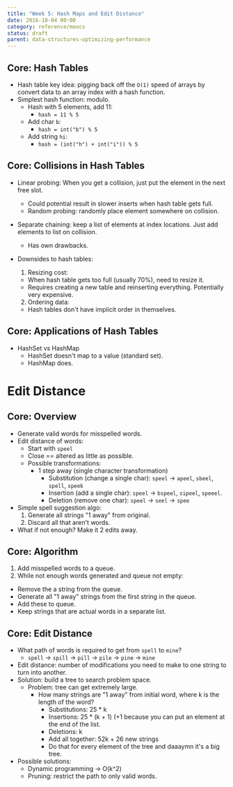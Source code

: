 ```yaml
---
title: "Week 5: Hash Maps and Edit Distance"
date: 2016-10-04 00:00
category: reference/moocs
status: draft
parent: data-structures-optimizing-performance
---
```


## Core: Hash Tables

* Hash table key idea: pigging back off the ``O(1)`` speed of arrays by convert data to an array index with a hash function.
* Simplest hash function: modulo.
  * Hash with 5 elements, add 11:
    * ``hash = 11 % 5``
  * Add char ``b``:
    * ``hash = int("b") % 5``
  * Add string ``hi``:
    * ``hash = (int("h") + int("i")) % 5``

## Core: Collisions in Hash Tables

* Linear probing: When you get a collision, just put the element in the next free slot.
  * Could potential result in slower inserts when hash table gets full.
  * Random probing: randomly place element somewhere on collision.
* Separate chaining: keep a list of elements at index locations. Just add elements to list on collision.
  * Has own drawbacks.

* Downsides to hash tables:
  1. Resizing cost:
    * When hash table gets too full (usually 70%), need to resize it.
    * Requires creating a new table and reinserting everything. Potentially very expensive.
  2. Ordering data:
    * Hash tables don't have implicit order in themselves.

## Core: Applications of Hash Tables

* HashSet vs HashMap
  * HashSet doesn't map to a value (standard set).
  * HashMap does.

# Edit Distance

## Core: Overview

* Generate valid words for misspelled words.
* Edit distance of words:
  * Start with ``speel``
  * Close == altered as little as possible.
  * Possible transformations:
    * 1 step away (single character transformation)  
      * Substitution (change a single char): ``speel`` -> ``apeel``, ``sbeel``, ``spell``, ``speek``
      * Insertion (add a single char): ``speel`` -> ``bspeel``, ``sipeel``, ``speeel``.
      * Deletion (remove one char): ``speel`` -> ``seel`` -> ``spee``
* Simple spell suggestion algo:
  1. Generate all strings "1 away" from original.
  2. Discard all that aren't words.
* What if not enough? Make it 2 edits away.

## Core: Algorithm

1. Add misspelled words to a queue.
2. While not enough words generated and queue not empty:
  * Remove the a string from the queue.
  * Generate all "1 away" strings from the first string in the queue.
  * Add these to queue.
  * Keep strings that are actual words in a separate list.

## Core: Edit Distance

* What path of words is required to get from ``spell`` to ``mine``?
  * ``spell`` -> ``spill`` -> ``pill`` -> ``pile`` -> ``pine`` -> ``mine``
* Edit distance: number of modifications you need to make to one string to turn into another.
* Solution: build a tree to search problem space.
  * Problem: tree can get extremely large.
    * How many strings are "1 away" from initial word, where k is the length of the word?
        * Substitutions: 25 * k
        * Insertions: 25 * (k + 1)  (+1 because you can put an element at the end of the list.
        * Deletions: k
        * Add all together: 52k + 26 new strings
        * Do that for every element of the tree and daaaymn it's a big tree.
* Possible solutions:
  * Dynamic programming -> O(k^2)
  * Pruning: restrict the path to only valid words.
